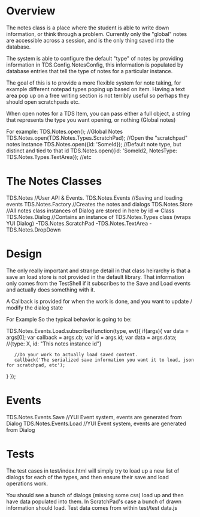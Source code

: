 Overview
================================================================================================
The notes class is a place where the student is able to write down information, or think through
a problem.  Currently only the "global" notes are accessible across a session, and is the only
thing saved into the database.

The system is able to configure the default "type" of notes by providing information in 
TDS.Config.NotesConfig, this information is populated by database entries that tell the type of
notes for a particular instance.

The goal of this is to provide a more flexible system for note taking, for example different
notepad types poping up based on item.   Having a text area pop up on a free writing section
is not terribly useful so perhaps they should open scratchpads etc.

When open notes for a TDS Item, you can pass either a full object, a string that represents the
type you want opening, or nothing (Global notes)

For example:
  TDS.Notes.open(); //Global Notes
  TDS.Notes.open(TDS.Notes.Types.ScratchPad); //Open the "scratchpad" notes instance
  TDS.Notes.open({id: 'SomeId}); //Default note type, but distinct and tied to that id
  TDS.Notes.open({id: 'SomeId2, NotesType: TDS.Notes.Types.TextArea}); //etc

The Notes Classes
================================================================================================
  TDS.Notes             //User API & Events.
    TDS.Notes.Events    //Saving and loading events
    TDS.Notes.Factory   //Creates the notes and dialogs
    TDS.Notes.Store     //All notes class instances of Dialog are stored in here by id => Class
      TDS.Notes.Dialog  //Contains an instance of TDS.Notes.Types class (wraps YUI Dialog)
      -TDS.Notes.ScratchPad
      -TDS.Notes.TextArea
      -TDS.Notes.DropDown

Design
================================================================================================
The only really important and strange detail in that class heirarchy is that a save an load store
is not provided in the default library.   That information only comes from the TestShell if it 
subscribes to the Save and Load events and actually does something with it.

A Callback is provided for when the work is done, and you want to update / modify the dialog state

For Example So the typical behavior is going to be:

TDS.Notes.Events.Load.subscribe(function(type, evt){
   if(args){
       var data = args[0];
       var callback = args.cb;
       var id       = args.id;
       var data     = args.data; //{type: X, id: "This notes instance id"}

       //Do your work to actually load saved content.
       callback('The serialized save information you want it to load, json for scratchpad, etc');
   }
});

Events
================================================================================================
TDS.Notes.Events.Save //YUI Event system, events are generated from Dialog
TDS.Notes.Events.Load //YUI Event system, events are generated from Dialog


Tests
================================================================================================
The test cases in test/index.html will simply try to load up a new list of dialogs for each of
the types, and then ensure their save and load operations work.

You should see a bunch of dialogs (missing some css) load up and then have data populated into 
them.  In ScratchPad's case a bunch of drawn information should load.  Test data comes from within
test/test data.js


